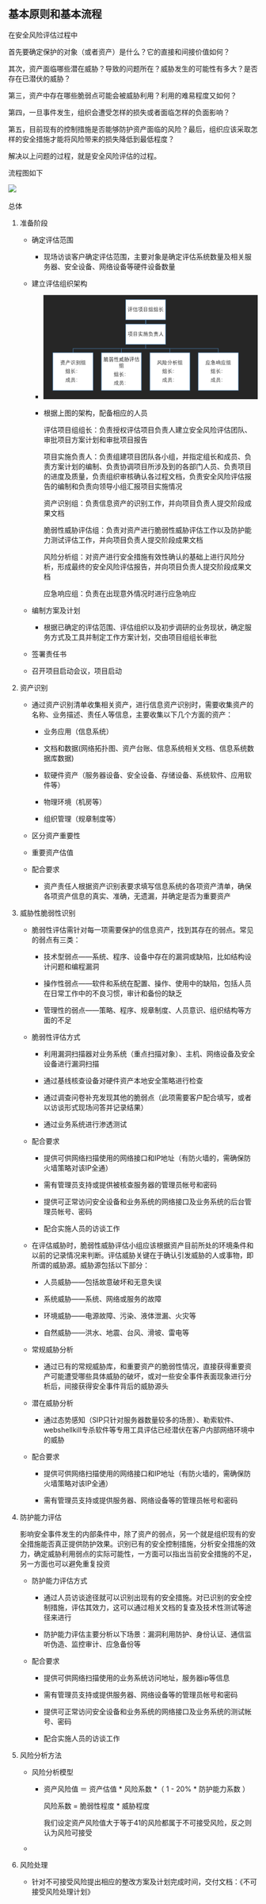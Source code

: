 ## 基本原则和基本流程

在安全风险评估过程中

首先要确定保护的对象（或者资产）是什么？它的直接和间接价值如何？

其次，资产面临哪些潜在威胁？导致的问题所在？威胁发生的可能性有多大？是否存在已潜伏的威胁？

第三，资产中存在哪些脆弱点可能会被威胁利用？利用的难易程度又如何？

第四，一旦事件发生，组织会遭受怎样的损失或者面临怎样的负面影响？

第五，目前现有的控制措施是否能够防护资产面临的风险？最后，组织应该采取怎样的安全措施才能将风险带来的损失降低到最低程度？

解决以上问题的过程，就是安全风险评估的过程。

流程图如下

![](./imgs/网络安全风险评估-1.png)

总体



1. 准备阶段

    - 确定评估范围

        - 现场访谈客户确定评估范围，主要对象是确定评估系统数量及相关服务器、安全设备、网络设备等硬件设备数量
    
    - 建立评估组织架构

        - ![](./imgs/网络安全风险评估-2.png)

        - 根据上图的架构，配备相应的人员

            评估项目组组长：负责授权评估项目负责人建立安全风险评估团队、审批项目方案计划和审批项目报告

            项目实施负责人：负责组建项目团队各小组，并指定组长和成员、负责方案计划的编制、负责协调项目所涉及到的各部门人员、负责项目的进度及质量，负责组织审核确认各过程文档，负责安全风险评估报告的编制和负责向领导小组汇报项目实施情况

            资产识别组：负责信息资产的识别工作，并向项目负责人提交阶段成果文档

            脆弱性威胁评估组：负责对资产进行脆弱性威胁评估工作以及防护能力测试评估工作，并向项目负责人提交阶段成果文档

            风险分析组：对资产进行安全措施有效性确认的基础上进行风险分析，形成最终的安全风险评估报告，并向项目负责人提交阶段成果文档

            应急响应组：负责在出现意外情况时进行应急响应

    - 编制方案及计划

        - 根据已确定的评估范围、评估组织以及初步调研的业务现状，确定服务方式及工具并制定工作方案计划，交由项目组组长审批

    - 签署责任书

    - 召开项目启动会议，项目启动

2. 资产识别

    - 通过资产识别清单收集相关资产，进行信息资产识别时，需要收集资产的名称、业务描述、责任人等信息，主要收集以下几个方面的资产：

        - 业务应用（信息系统）

        - 文档和数据(网络拓扑图、资产台账、信息系统相关文档、信息系统数据库数据)

        - 软硬件资产（服务器设备、安全设备、存储设备、系统软件、应用软件等）

        - 物理环境（机房等）

        - 组织管理（规章制度等）

    - 区分资产重要性

    - 重要资产估值

    - 配合要求

        - 资产责任人根据资产识别表要求填写信息系统的各项资产清单，确保各项资产信息的真实、准确，无遗漏，并确定是否为重要资产

3. 威胁性脆弱性识别

    - 脆弱性评估需针对每一项需要保护的信息资产，找到其存在的弱点。常见的弱点有三类：

        - 技术型弱点——系统、程序、设备中存在的漏洞或缺陷，比如结构设计问题和编程漏洞

        - 操作性弱点——软件和系统在配置、操作、使用中的缺陷，包括人员在日常工作中的不良习惯，审计和备份的缺乏

        - 管理性的弱点——策略、程序、规章制度、人员意识、组织结构等方面的不足

    - 脆弱性评估方式

        - 利用漏洞扫描器对业务系统（重点扫描对象）、主机、网络设备及安全设备进行漏洞扫描

        - 通过基线核查设备对硬件资产本地安全策略进行检查

        - 通过调查问卷补充发现其他的脆弱点（此项需要客户配合填写，或者以访谈形式现场问答并记录结果）

        - 通过业务系统进行渗透测试

    - 配合要求

        - 提供可供网络扫描使用的网络接口和IP地址（有防火墙的，需确保防火墙策略对该IP全通）

        - 需有管理员支持或提供被核查服务器的管理员帐号和密码

        - 提供可正常访问安全设备和业务系统的网络接口及业务系统的后台管理员帐号、密码

        - 配合实施人员的访谈工作

    - 在评估威胁时，脆弱性威胁评估小组应该根据资产目前所处的环境条件和以前的记录情况来判断。评估威胁关键在于确认引发威胁的人或事物，即所谓的威胁源。威胁源包括以下部分：

        - 人员威胁——包括故意破坏和无意失误

        - 系统威胁——系统、网络或服务的故障

        - 环境威胁——电源故障、污染、液体泄漏、火灾等

        - 自然威胁——洪水、地震、台风、滑坡、雷电等

    - 常规威胁分析

        - 通过已有的常规威胁库，和重要资产的脆弱性情况，直接获得重要资产可能遭受哪些具体威胁的破坏，或对一些安全事件表面现象进行分析后，间接获得安全事件背后的威胁源头

    - 潜在威胁分析

        - 通过态势感知（SIP只针对服务器数量较多的场景）、勒索软件、webshellkill专杀软件等专用工具评估已经潜伏在客户内部网络环境中的威胁

    - 配合要求
        - 提供可供网络扫描使用的网络接口和IP地址（有防火墙的，需确保防火墙策略对该IP全通）

        - 需有管理员支持或提供服务器、网络设备等的管理员帐号和密码

4. 防护能力评估

    影响安全事件发生的内部条件中，除了资产的弱点，另一个就是组织现有的安全措施能否真正提供防护效果。识别已有的安全控制措施，分析安全措施的效力，确定威胁利用弱点的实际可能性，一方面可以指出当前安全措施的不足，另一方面也可以避免重复投资

    - 防护能力评估方式

        - 通过人员访谈途径就可以识别出现有的安全措施。对已识别的安全控制措施，评估其效力，这可以通过相关文档的复查及技术性测试等途径来进行

        - 防护能力评估主要分析以下场景：漏洞利用防护、身份认证、通信监听伪造、监控审计、应急备份等

    - 配合要求
        - 提供可供网络扫描使用的业务系统访问地址，服务器ip等信息

        - 需有管理员支持或提供服务器、网络设备等的管理员帐号和密码

        - 提供可正常访问安全设备和业务系统的网络接口及业务系统的测试帐号、密码

        - 配合实施人员的访谈工作

5. 风险分析方法

    - 风险分析模型

        - 资产风险值 ＝ 资产估值 * 风险系数 *（ 1 - 20% * 防护能力系数 ）

            风险系数 = 脆弱性程度 * 威胁程度

            我们设定资产风险值大于等于41的风险都属于不可接受风险，反之则认为风险可接受

    - 

6. 风险处理

    - 针对不可接受风险提出相应的整改方案及计划完成时间，交付文档：《不可接受风险处理计划》



